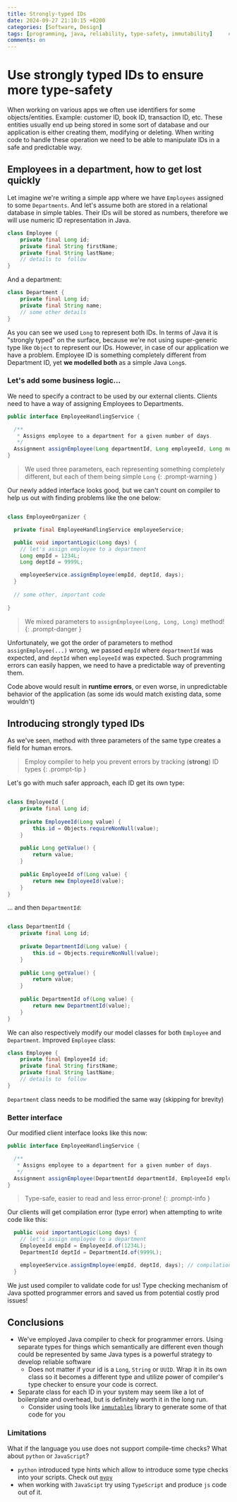 ```yaml
---
title: Strongly-typed IDs
date: 2024-09-27 21:10:15 +0200
categories: [Software, Design]
tags: [programming, java, reliability, type-safety, immutability]     # TAG names should always be lowercase
comments: on
---
```


# Use strongly typed IDs to ensure more type-safety

When working on various apps we often use identifiers for some objects/entities. Example: customer ID, book ID, transaction ID, etc.
These entities usually end up being stored in some sort of database and our application is either creating them, modifying or deleting. 
When writing code to handle these operation we need to be able to manipulate IDs in a safe and predictable way. 


## Employees in a department, how to get lost quickly

Let imagine we're writing a simple app where we have `Employees` assigned to some `Departments`. And let's assume both are stored in a relational
database in simple tables. Their IDs will be stored as numbers, therefore we will use numeric ID representation in Java.

```java
class Employee {
    private final Long id;
    private final String firstName;
    private final String lastName;
    // details to  follow
}
```
And a department:
```java
class Department {
    private final Long id;
    private final String name;
    // some other details
}
```

As you can see we used `Long` to represent both IDs. In terms of Java it is "strongly typed" on the surface, because we're not using super-generic type like `Object` to represent our IDs.
However, in case of our application we have a problem. Employee ID is something completely different from Department ID, yet **we modelled both** as a simple Java `Long`s.

### Let's add some business logic... 

We need to specify a contract to be used by our external clients. Clients need to have a way of assigning Employees to Departments.

```java
public interface EmployeeHandlingService {

  /**
   * Assigns employee to a department for a given number of days.
   */
  Assignment assignEmployee(Long departmentId, Long employeeId, Long numberOfDays);
}

```

> We used three parameters, each representing something completely different, but each of them being simple `Long`
{: .prompt-warning }

Our newly added interface looks good, but we can't count on compiler to help us out with finding problems like the one below:

```java

class EmployeeOrganizer {

  private final EmployeeHandlingService employeeService;

  public void importantLogic(Long days) {
    // let's assign employee to a department
    Long empId = 1234L;
    Long deptId = 9999L;

    employeeService.assignEmployee(empId, deptId, days);
  }
  
  // some other, important code
  
}

```

> We mixed parameters to `assignEmployee(Long, Long, Long)` method!
{: .prompt-danger }

Unfortunately, we got the order of parameters to method `assignEmployee(...)` wrong, we passed `empId` where `departmentId` was expected, and `deptId` when `employeeId` was expected. 
Such programming errors can easily happen, we need to have a predictable way of preventing them. 

Code above would result in **runtime errors**, or even worse, in unpredictable behavior of the application (as some ids would match existing data, some wouldn't)

## Introducing strongly typed IDs

As we've seen, method with three parameters of the same type creates a field for human errors.
> Employ compiler to help you prevent errors by tracking (**strong**) ID types 
{: .prompt-tip }

Let's go with much safer approach, each ID get its own type:

```java

class EmployeeId {
    private final Long id;
    
    private EmployeeId(Long value) {
        this.id = Objects.requireNonNull(value);
    }
    
    public Long getValue() {
        return value;
    }
    
    public EmployeeId of(Long value) {
        return new EmployeeId(value);
    }
}
```

... and then `DepartmentId`:
```java

class DepartmentId {
    private final Long id;
    
    private DepartmentId(Long value) {
        this.id = Objects.requireNonNull(value);
    }
    
    public Long getValue() {
        return value;
    }
    
    public DepartmentId of(Long value) {
        return new DepartmentId(value);
    }
}
```

We can also respectively modify our model classes for both `Employee` and `Department`. Improved `Employee` class:
```java
class Employee {
    private final EmployeeId id;
    private final String firstName;
    private final String lastName;
    // details to  follow
}
```
`Department` class needs to be modified the same way (skipping for brevity)


### Better interface
Our modified client interface looks like this now:

```java
public interface EmployeeHandlingService {

  /**
   * Assigns employee to a department for a given number of days.
   */
  Assignment assignEmployee(DepartmentId departmentId, EmployeeId employeeId, Long numberOfDays);
}

```

> Type-safe, easier to read and less error-prone!
{: .prompt-info }

Our clients will get compilation error (type error) when attempting to write code like this:

```java
  public void importantLogic(Long days) {
    // let's assign employee to a department 
    EmployeeId empId = EmployeeId.of(1234L);
    DepartmentId deptId = DepartmentId.of(9999L);

    employeeService.assignEmployee(empId, deptId, days); // compilation error! Incorrect types used!
  }

```
We just used compiler to validate code for us! Type checking mechanism of Java spotted programmer errors and saved us from potential costly prod issues!

## Conclusions

* We've employed Java compiler to check for programmer errors. Using separate types for things which semantically are different even though could be represented by same Java types is a powerful strategy to develop reliable software
  * Does not matter if your id is a `Long`, `String` or `UUID`. Wrap it in its own class so it becomes a different type and utilize power of compiler's type checker to ensure your code is correct. 
* Separate class for each ID in your system may seem like a lot of boilerplate and overhead, but is definitely worth it in the long run.
  * Consider using tools like [`immutables`](https://immutables.github.io/) library to generate some of that code for you

### Limitations

What if the language you use does not support compile-time checks? What about `python` or `JavaScript`?
* `python` introduced type hints which allow to introduce some type checks into your scripts. Check out [`mypy`](https://github.com/python/mypy)
* when working with `JavaScipt` try using `TypeScript` and produce `js` code out of it.
